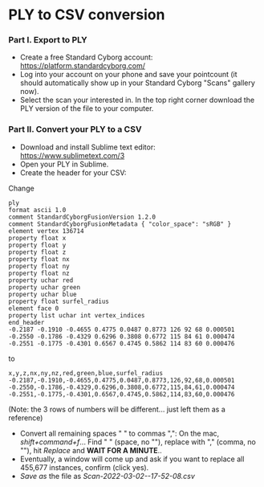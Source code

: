 # PLY to CSV conversion

### Part I. Export to PLY
- Create a free Standard Cyborg account: https://platform.standardcyborg.com/
- Log into your account on your phone and save your pointcount (it should automatically show up in your Standard Cyborg "Scans" gallery now).
- Select the scan your interested in.  In the top right corner download the PLY version of the file to your computer.

### Part II. Convert your PLY to a CSV
- Download and install Sublime text editor: https://www.sublimetext.com/3
- Open your PLY in Sublime.
- Create the header for your CSV:

Change
```
ply
format ascii 1.0
comment StandardCyborgFusionVersion 1.2.0
comment StandardCyborgFusionMetadata { "color_space": "sRGB" }
element vertex 136714
property float x
property float y
property float z
property float nx
property float ny
property float nz
property uchar red
property uchar green
property uchar blue
property float surfel_radius
element face 0
property list uchar int vertex_indices
end_header
-0.2187 -0.1910 -0.4655 0.4775 0.0487 0.8773 126 92 68 0.000501
-0.2550 -0.1786 -0.4329 0.6296 0.3808 0.6772 115 84 61 0.000474
-0.2551 -0.1775 -0.4301 0.6567 0.4745 0.5862 114 83 60 0.000476
```

to

```
x,y,z,nx,ny,nz,red,green,blue,surfel_radius
-0.2187,-0.1910,-0.4655,0.4775,0.0487,0.8773,126,92,68,0.000501
-0.2550,-0.1786,-0.4329,0.6296,0.3808,0.6772,115,84,61,0.000474
-0.2551,-0.1775,-0.4301,0.6567,0.4745,0.5862,114,83,60,0.000476
```
(Note: the 3 rows of numbers will be different... just left them as a reference)

- Convert all remaining spaces " " to commas ",": On the mac, *shift+command+f*... Find " " (space, no ""), replace with "," (comma, no ""), hit *Replace* and **WAIT FOR A MINUTE**..
- Eventually, a window will come up and ask if you want to replace all 455,677 instances, confirm (click yes).
- *Save as* the file as *Scan-2022-03-02--17-52-08.csv*

